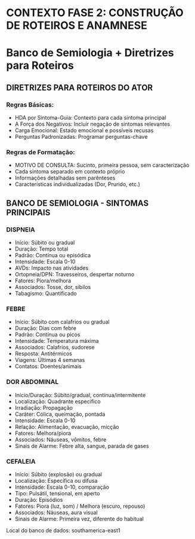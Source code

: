 # CONTEXTO FASE 2: CONSTRUÇÃO DE ROTEIROS E ANAMNESE
# Banco de Semiologia + Diretrizes para Roteiros

## DIRETRIZES PARA ROTEIROS DO ATOR

### Regras Básicas:
- HDA por Sintoma-Guia: Contexto para cada sintoma principal
- A Força dos Negativos: Incluir negação de sintomas relevantes
- Carga Emocional: Estado emocional e possíveis recusas
- Perguntas Padronizadas: Programar perguntas-chave

### Regras de Formatação:
- MOTIVO DE CONSULTA: Sucinto, primeira pessoa, sem caracterização
- Cada sintoma separado em contexto próprio
- Informações detalhadas sem parênteses
- Características individualizadas (Dor, Prurido, etc.)

## BANCO DE SEMIOLOGIA - SINTOMAS PRINCIPAIS

### DISPNEIA
- Início: Súbito ou gradual
- Duração: Tempo total
- Padrão: Contínua ou episódica
- Intensidade: Escala 0-10
- AVDs: Impacto nas atividades
- Ortopneia/DPN: Travesseiros, despertar noturno
- Fatores: Piora/melhora
- Associados: Tosse, dor, sibilos
- Tabagismo: Quantificado

### FEBRE
- Início: Súbito com calafrios ou gradual
- Duração: Dias com febre
- Padrão: Contínua ou picos
- Intensidade: Temperatura máxima
- Associados: Calafrios, sudorese
- Resposta: Antitérmicos
- Viagens: Últimas 4 semanas
- Contatos: Doentes/animais

### DOR ABDOMINAL
- Início/Duração: Súbito/gradual, contínua/intermitente
- Localização: Quadrante específico
- Irradiação: Propagação
- Caráter: Cólica, queimação, pontada
- Intensidade: Escala 0-10
- Relação: Alimentação, evacuação, micção
- Fatores: Melhora/piora
- Associados: Náuseas, vômitos, febre
- Sinais de Alarme: Febre alta, sangue, parada de gases

### CEFALEIA
- Início: Súbito (explosão) ou gradual
- Localização: Específica ou difusa
- Intensidade: Escala 0-10, comparação
- Tipo: Pulsátil, tensional, em aperto
- Duração: Episódios
- Fatores: Piora (luz, som) / Melhora (escuro, repouso)
- Associados: Náuseas, aura visual
- Sinais de Alarme: Primeira vez, diferente do habitual

Local do banco de dados: southamerica-east1
